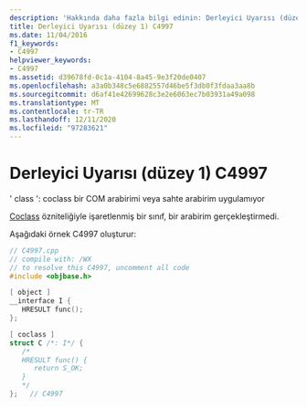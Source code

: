 ```yaml
---
description: 'Hakkında daha fazla bilgi edinin: Derleyici Uyarısı (düzey 1) C4997'
title: Derleyici Uyarısı (düzey 1) C4997
ms.date: 11/04/2016
f1_keywords:
- C4997
helpviewer_keywords:
- C4997
ms.assetid: d39678fd-0c1a-4104-8a45-9e3f20de0407
ms.openlocfilehash: a3a0b348c5e6882557d46be5f3db0f3fdaa3aa8b
ms.sourcegitcommit: d6af41e42699628c3e2e6063ec7b03931a49a098
ms.translationtype: MT
ms.contentlocale: tr-TR
ms.lasthandoff: 12/11/2020
ms.locfileid: "97283621"
---
```

# <a name="compiler-warning-level-1-c4997"></a>Derleyici Uyarısı (düzey 1) C4997

' class ': coclass bir COM arabirimi veya sahte arabirim uygulamıyor

[Coclass](../../windows/attributes/coclass.md) özniteliğiyle işaretlenmiş bir sınıf, bir arabirim gerçekleştirmedi.

Aşağıdaki örnek C4997 oluşturur:

```cpp
// C4997.cpp
// compile with: /WX
// to resolve this C4997, uncomment all code
#include <objbase.h>

[ object ]
__interface I {
   HRESULT func();
};

[ coclass ]
struct C /*: I*/ {
   /*
   HRESULT func() {
      return S_OK;
   }
   */
};   // C4997
```
